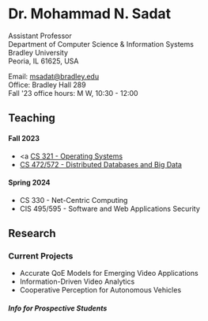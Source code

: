 # Dr. Mohammad N. Sadat
Assistant Professor\
Department of Computer Science & Information Systems \
Bradley University \
Peoria, IL 61625, USA

Email: msadat@bradley.edu \
Office: Bradley Hall 289 \
Fall '23 office hours: M W, 10:30 - 12:00 


## Teaching

#### Fall 2023
- <a 
[CS 321 - Operating Systems](./Teaching/CS321/)
- <a 
href="https://github.com/dr-sadat/dr-sadat.github.io/blob/main/CS472-572.md" 
target="_blank">CS 472/572 - Distributed Databases and Big Data</a> 


#### Spring 2024
- CS 330 - Net-Centric Computing
- CIS 495/595 - Software and Web Applications Security

## Research 

### Current Projects 

- Accurate QoE Models for Emerging Video Applications
- Information-Driven Video Analytics
- Cooperative Perception for Autonomous Vehicles 

##### Info for Prospective Students

